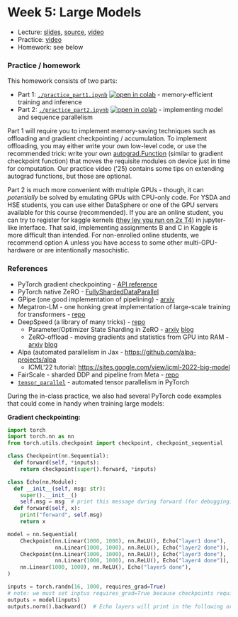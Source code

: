 # Week 5: Large Models
* Lecture: [slides](lecture.pdf), [source](lecture.odp), [video](https://disk.yandex.ru/i/zpUT2zZorGilMw)
* Practice: [video](https://disk.yandex.ru/i/Bxp_jXdGa011Xw)
* Homework: see below



### Practice / homework
This homework consists of two parts:
- Part 1: [`./practice_part1.ipynb`](./practice_part1.ipynb) [![open in colab](https://camo.githubusercontent.com/96889048f8a9014fdeba2a891f97150c6aac6e723f5190236b10215a97ed41f3/68747470733a2f2f636f6c61622e72657365617263682e676f6f676c652e636f6d2f6173736574732f636f6c61622d62616467652e737667)](https://colab.research.google.com/github/mryab/efficient-dl-systems/blob/main/week05_large_models/practice_part1.ipynb) - memory-efficient training and inference
- Part 2: [`./practice_part2.ipynb`](./practice_part2.ipynb) [![open in colab](https://camo.githubusercontent.com/96889048f8a9014fdeba2a891f97150c6aac6e723f5190236b10215a97ed41f3/68747470733a2f2f636f6c61622e72657365617263682e676f6f676c652e636f6d2f6173736574732f636f6c61622d62616467652e737667)](https://colab.research.google.com/github/mryab/efficient-dl-systems/blob/main/week05_large_models/practice_part2.ipynb) - implementing model and sequence parallelism

Part 1 will require you to implement memory-saving techniques such as offloading and gradient checkpointing / accumulation. To implement offloading, you may either write your own low-level code, or use the recommended trick: write your own [autograd.Function](https://pytorch.org/docs/stable/autograd.html#torch.autograd.Function) (similar to gradient checkpoint function) that moves the requisite modules on device just in time for computation. Our practice video ('25) contains some tips on extending autograd functions, but those are optional.

Part 2 is much more convenient with multiple GPUs - though, it can *potentially* be solved by emulating GPUs with CPU-only code. 
For YSDA and HSE students, you can use either DataSphere or one of the GPU servers available for this course (recommended). If you are an online student, you can try to register for kaggle kernels ([they ley you run on 2x T4](https://www.kaggle.com/discussions/product-feedback/361104)) in jupyter-like interface. That said, implementing assignments B and C in Kaggle is more difficult than intended. For non-enrolled online students, we recommend option A unless you have access to some other multi-GPU-hardware or are intentionally masochistic.


### References

* PyTorch gradient checkpointing - [API reference](https://pytorch.org/docs/stable/checkpoint.html)
* PyTorch native ZeRO - [FullyShardedDataParallel](https://pytorch.org/blog/introducing-pytorch-fully-sharded-data-parallel-api/)
* GPipe (one good implementation of pipelining) - [arxiv](https://arxiv.org/abs/1811.06965)
* Megatron-LM - one honking great implementation of large-scale training for transformers - [repo](https://github.com/NVIDIA/Megatron-LM)
* DeepSpeed (a library of many tricks) - [repo](https://github.com/microsoft/DeepSpeed)
    * Parameter/Optimizer State Sharding in ZeRO - [arxiv](https://arxiv.org/pdf/1910.02054v3.pdf) [blog](https://www.microsoft.com/en-us/research/blog/zero-deepspeed-new-system-optimizations-enable-training-models-with-over-100-billion-parameters/)
    * ZeRO-offload - moving gradients and statistics from GPU into RAM - [arxiv](https://arxiv.org/abs/2101.06840) [blog](https://www.deepspeed.ai/news/2021/03/07/zero3-offload.html)
* Alpa (automated parallelism in Jax - https://github.com/alpa-projects/alpa
    * ICML'22 tutorial: https://sites.google.com/view/icml-2022-big-model
* FairScale - sharded DDP and pipeline from Meta - [repo](https://github.com/facebookresearch/fairscale)
* [`tensor_parallel`](https://github.com/BlackSamorez/tensor_parallel) - automated tensor parallelism in PyTorch


During the in-class practice, we also had several PyTorch code examples that could come in handy when training large models:

__Gradient checkpointing:__
```python
import torch
import torch.nn as nn
from torch.utils.checkpoint import checkpoint, checkpoint_sequential

class Checkpoint(nn.Sequential):
  def forward(self, *inputs):
    return checkpoint(super().forward, *inputs)

class Echo(nn.Module):
  def __init__(self, msg: str):
    super().__init__()
    self.msg = msg  # print this message during forward (for debugging)
  def forward(self, x):
    print("forward", self.msg)
    return x

model = nn.Sequential(
    Checkpoint(nn.Linear(1000, 1000), nn.ReLU(), Echo("layer1 done"),
               nn.Linear(1000, 1000), nn.ReLU(), Echo("layer2 done")),
    Checkpoint(nn.Linear(1000, 1000), nn.ReLU(), Echo("layer3 done"),
               nn.Linear(1000, 1000), nn.ReLU(), Echo("layer4 done")),
    nn.Linear(1000, 1000), nn.ReLU(), Echo("layer5 done"),
)

inputs = torch.randn(16, 1000, requires_grad=True)
# note: we must set inptus requires_grad=True because checkpoints require at least one input with grad for backprop
outputs = model(inputs)
outputs.norm().backward()  # Echo layers will print in the following order: 1 2 3 4 5 3 4 1 2
```
